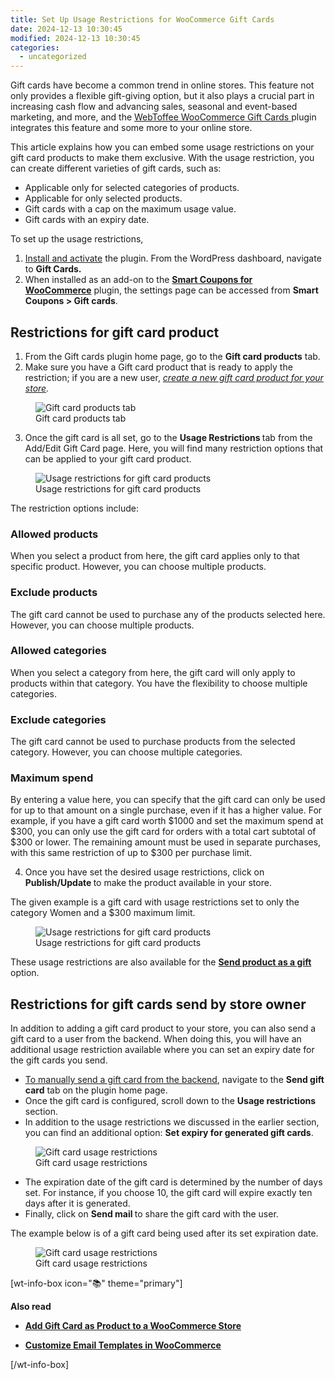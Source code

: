 ```yaml
---
title: Set Up Usage Restrictions for WooCommerce Gift Cards
date: 2024-12-13 10:30:45
modified: 2024-12-13 10:30:45
categories:
  - uncategorized
---
```



<!-- wp:paragraph -->
<p>Gift cards have become a common trend&nbsp;in online stores. This feature not only provides a flexible gift-giving option, but it also plays a crucial part in increasing cash flow and advancing sales, seasonal and event-based marketing, and more, and the <a href="https://www.webtoffee.com/product/woocommerce-gift-cards/">WebToffee WooCommerce Gift Cards </a>plugin integrates this feature and some more to your online store.</p>
<!-- /wp:paragraph -->

<!-- wp:paragraph -->
<p>This article explains how you can embed some usage restrictions on your gift card products to make them exclusive. With the usage restriction, you can create different varieties of gift cards, such as:</p>
<!-- /wp:paragraph -->

<!-- wp:list -->
<ul class="wp-block-list"><!-- wp:list-item -->
<li>Applicable only for selected categories of products.</li>
<!-- /wp:list-item -->

<!-- wp:list-item -->
<li>Applicable for only selected products.</li>
<!-- /wp:list-item -->

<!-- wp:list-item -->
<li>Gift cards with a cap on the maximum usage value.</li>
<!-- /wp:list-item -->

<!-- wp:list-item -->
<li>Gift cards with an expiry date.</li>
<!-- /wp:list-item --></ul>
<!-- /wp:list -->

<!-- wp:paragraph -->
<p>To set up the usage restrictions,</p>
<!-- /wp:paragraph -->

<!-- wp:list {"ordered":true,"start":1} -->
<ol start="1" class="wp-block-list"><!-- wp:list-item -->
<li><a href="https://www.webtoffee.com/how-to-download-install-update-woocommerce-plugin/">Install and activate</a> the plugin. From the WordPress dashboard, navigate to <strong>Gift Cards.</strong></li>
<!-- /wp:list-item -->

<!-- wp:list-item -->
<li>When installed as an add-on to the&nbsp;<a href="https://www.webtoffee.com/product/smart-coupons-for-woocommerce/"><strong>Smart Coupons for WooCommerce</strong></a>&nbsp;plugin, the settings page can be accessed from&nbsp;<strong>Smart Coupons &gt; Gift cards</strong>.</li>
<!-- /wp:list-item --></ol>
<!-- /wp:list -->

<!-- wp:heading -->
<h2 class="wp-block-heading" id="Restrictions-for-gift-card-product">Restrictions for gift card product</h2>
<!-- /wp:heading -->

<!-- wp:list {"ordered":true,"start":1} -->
<ol start="1" class="wp-block-list"><!-- wp:list-item -->
<li>From the Gift cards plugin home page, go to the <strong>Gift card products</strong> tab.</li>
<!-- /wp:list-item -->

<!-- wp:list-item -->
<li>Make sure you have a Gift card product that is ready to apply the restriction; if you are a new user, <a href="https://www.webtoffee.com/add-gift-card-as-product-to-a-woocommerce-store/"><em>create a new gift card product for your store</em></a><em>.</em></li>
<!-- /wp:list-item --></ol>
<!-- /wp:list -->

<!-- wp:image {"id":582378,"sizeSlug":"large","linkDestination":"none","align":"center"} -->
<figure class="wp-block-image aligncenter size-large"><img src="https://www.webtoffee.com/wp-content/uploads/2024/01/2024-01-04_10-11-44-1024x375.png" alt="Gift card products tab" class="wp-image-582378"/><figcaption class="wp-element-caption">Gift card products tab</figcaption></figure>
<!-- /wp:image -->

<!-- wp:list {"ordered":true,"start":3} -->
<ol start="3" class="wp-block-list"><!-- wp:list-item -->
<li>Once the gift card is all set, go to the <strong>Usage </strong><span style="box-sizing: border-box; margin: 0px; padding: 0px;"><strong>Restrictions&nbsp;</strong>tab from the Add/Edit Gift Card page. Here, you will find</span> many restriction options that can be applied to your gift card product.</li>
<!-- /wp:list-item --></ol>
<!-- /wp:list -->

<!-- wp:image {"id":582379,"sizeSlug":"large","linkDestination":"none","align":"center"} -->
<figure class="wp-block-image aligncenter size-large"><img src="https://www.webtoffee.com/wp-content/uploads/2024/01/2024-01-04_11-02-03-770x1024.png" alt="Usage restrictions for gift card products" class="wp-image-582379"/><figcaption class="wp-element-caption">Usage restrictions for gift card products</figcaption></figure>
<!-- /wp:image -->

<!-- wp:paragraph -->
<p>The restriction options include:</p>
<!-- /wp:paragraph -->

<!-- wp:heading {"level":3} -->
<h3 class="wp-block-heading" id="Allowed-products">Allowed products</h3>
<!-- /wp:heading -->

<!-- wp:paragraph -->
<p>When you select a product from here, the gift card applies only to that specific product. However, you can choose multiple products.</p>
<!-- /wp:paragraph -->

<!-- wp:heading {"level":3} -->
<h3 class="wp-block-heading" id="Exclude-products">Exclude products</h3>
<!-- /wp:heading -->

<!-- wp:paragraph -->
<p>The gift card cannot be used to purchase any of the products selected here. However, you can choose multiple products.</p>
<!-- /wp:paragraph -->

<!-- wp:heading {"level":3} -->
<h3 class="wp-block-heading" id="Allowed-categories">Allowed categories</h3>
<!-- /wp:heading -->

<!-- wp:paragraph -->
<p>When you select a category from here, the gift card will only apply to products within that category. You have the flexibility to choose multiple categories.</p>
<!-- /wp:paragraph -->

<!-- wp:heading {"level":3} -->
<h3 class="wp-block-heading" id="Exclude-categories">Exclude categories</h3>
<!-- /wp:heading -->

<!-- wp:paragraph -->
<p>The gift card cannot be used to purchase products from the selected category. However, you can choose multiple categories.</p>
<!-- /wp:paragraph -->

<!-- wp:heading {"level":3} -->
<h3 class="wp-block-heading" id="Maximum-spend">Maximum spend</h3>
<!-- /wp:heading -->

<!-- wp:paragraph -->
<p>By entering a value here, you can specify that the gift card can only be used for up to that amount on a single purchase, even if it has a higher value. For example, if you have a gift card worth $1000 and set the maximum spend at $300, you can only use the gift card for orders with a total cart subtotal of $300 or lower. The remaining amount must be used in separate purchases, with this same restriction of up to $300 per purchase limit.</p>
<!-- /wp:paragraph -->

<!-- wp:list {"ordered":true,"start":4} -->
<ol start="4" class="wp-block-list"><!-- wp:list-item -->
<li>Once you have set the desired usage restrictions, click on <strong>Publish/Update </strong>to make the product available in your store.</li>
<!-- /wp:list-item --></ol>
<!-- /wp:list -->

<!-- wp:paragraph -->
<p>The given example is a gift card with usage restrictions set to only the category Women and a $300&nbsp;maximum limit.</p>
<!-- /wp:paragraph -->

<!-- wp:image {"id":582382,"sizeSlug":"full","linkDestination":"none","align":"center"} -->
<figure class="wp-block-image aligncenter size-full"><img src="https://www.webtoffee.com/wp-content/uploads/2024/01/Screen-Recording-2024-01-04-at-11.19.01 AM-1.gif" alt="Usage restrictions for gift card products" class="wp-image-582382"/><figcaption class="wp-element-caption">Usage restrictions for gift card products</figcaption></figure>
<!-- /wp:image -->

<!-- wp:paragraph -->
<p>These usage restrictions are also available for the <a href="https://www.webtoffee.com/send-product-as-gift/#:~:text=Set%20up%20the%20%E2%80%9CSend%20Product,settings%20%3E%20Send%20product%20as%20gift."><strong>Send product as a gift</strong></a> option.</p>
<!-- /wp:paragraph -->

<!-- wp:heading -->
<h2 class="wp-block-heading" id="Restrictions-for-gift-cards-send-by-store-owner">Restrictions for gift cards send by store owner</h2>
<!-- /wp:heading -->

<!-- wp:paragraph -->
<p>In addition to adding a gift card product to your store, you can also send a gift card to a user from the backend. When doing this, you will have an additional usage restriction available where you can set an expiry date for the gift cards you send.</p>
<!-- /wp:paragraph -->

<!-- wp:list -->
<ul class="wp-block-list"><!-- wp:list-item -->
<li><a href="https://www.webtoffee.com/send-gift-card-coupon-manually-from-backend/">To </a><span style="box-sizing: border-box; margin: 0px; padding: 0px;"><a href="https://www.webtoffee.com/send-gift-card-coupon-manually-from-backend/" target="_blank" rel="noopener">manually send a gift card from the backend</a>, navigate to the&nbsp;<strong>Send gift card</strong>&nbsp;tab on</span> the plugin home page.</li>
<!-- /wp:list-item -->

<!-- wp:list-item -->
<li>Once the gift card is configured, scroll down to the <strong>Usage restrictions</strong> section.</li>
<!-- /wp:list-item -->

<!-- wp:list-item -->
<li>In addition to the usage restrictions we discussed in the earlier section, you can find an additional option: <strong>Set expiry for generated gift cards</strong>.</li>
<!-- /wp:list-item --></ul>
<!-- /wp:list -->

<!-- wp:image {"id":582385,"sizeSlug":"large","linkDestination":"none","align":"center"} -->
<figure class="wp-block-image aligncenter size-large"><img src="https://www.webtoffee.com/wp-content/uploads/2024/01/2024-01-04_11-11-44-870x1024.png" alt="Gift card usage restrictions" class="wp-image-582385"/><figcaption class="wp-element-caption"> Gift card usage restrictions</figcaption></figure>
<!-- /wp:image -->

<!-- wp:list -->
<ul class="wp-block-list"><!-- wp:list-item -->
<li>The expiration date of the gift card is determined by the number of days set. For instance, if you choose 10, the gift card will expire exactly ten days after it is generated.</li>
<!-- /wp:list-item -->

<!-- wp:list-item -->
<li>Finally, click on <strong>Send mail </strong>to share the gift card with the user.</li>
<!-- /wp:list-item --></ul>
<!-- /wp:list -->

<!-- wp:paragraph -->
<p>The example below is of a gift card being used after its set expiration date.</p>
<!-- /wp:paragraph -->

<!-- wp:image {"id":582387,"sizeSlug":"full","linkDestination":"none","align":"center"} -->
<figure class="wp-block-image aligncenter size-full"><img src="https://www.webtoffee.com/wp-content/uploads/2024/01/Screen-Recording-2024-01-04-at-11.28.46 AM-1-1.gif" alt="Gift card usage restrictions" class="wp-image-582387"/><figcaption class="wp-element-caption">Gift card usage restrictions</figcaption></figure>
<!-- /wp:image -->

<!-- wp:shortcode -->
[wt-info-box icon="📚" theme="primary"]
<!-- /wp:shortcode -->

<!-- wp:paragraph -->
<p><strong>Also read</strong></p>
<!-- /wp:paragraph -->

<!-- wp:columns -->
<div class="wp-block-columns"><!-- wp:column -->
<div class="wp-block-column"><!-- wp:list -->
<ul class="wp-block-list"><!-- wp:list-item -->
<li><a href="https://www.webtoffee.com/add-gift-card-as-product-to-a-woocommerce-store/"><strong>Add Gift Card as Product to a WooCommerce Store</strong></a></li>
<!-- /wp:list-item --></ul>
<!-- /wp:list --></div>
<!-- /wp:column -->

<!-- wp:column -->
<div class="wp-block-column"><!-- wp:list -->
<ul class="wp-block-list"><!-- wp:list-item -->
<li><a href="https://www.webtoffee.com/customize-emails-in-woocommerce/"><strong>Customize Email Templates in WooCommerce</strong></a></li>
<!-- /wp:list-item --></ul>
<!-- /wp:list --></div>
<!-- /wp:column --></div>
<!-- /wp:columns -->

<!-- wp:shortcode -->
[/wt-info-box]
<!-- /wp:shortcode -->
